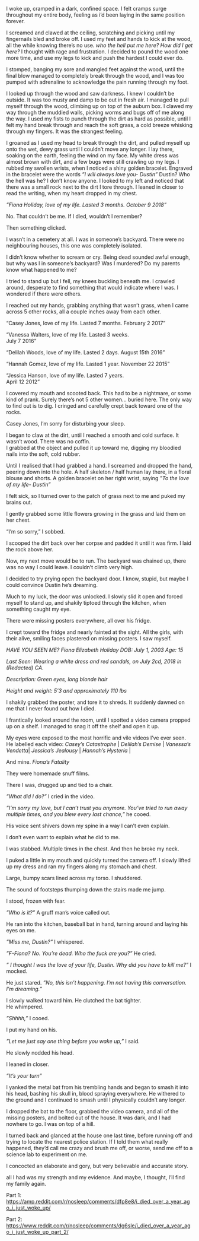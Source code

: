 I woke up, cramped in a dark, confined space.  I felt cramps surge throughout my entire body, feeling as i’d been laying in the same position forever.  

I screamed and clawed at the ceiling, scratching and picking until my fingernails bled and broke off.  I used my feet and hands to kick at the wood, all the while knowing there’s no use.  *who the hell put me here? How did I get here?* I thought with rage and frustration.  I decided to pound the wood one more time, and use my legs to kick and push the hardest I could ever do.  

I stomped, banging my sore and mangled feet against the wood, until the final blow managed to completely break through the wood, and I was too pumped with adrenaline to acknowledge the pain running through my foot.  

I looked up through the wood and saw darkness.  I knew I couldn’t be outside.  It was too musty and damp to be out in fresh air.  I managed to pull myself through the wood, climbing up on top of the auburn box.  I clawed my way through the muddied walls, picking worms and bugs off of me along the way.  I used my fists to punch through the dirt as hard as possible, until I felt my hand break through and reach the soft grass, a cold breeze whisking through my fingers.  It was the strangest feeling.

I groaned as I used my head to break through the dirt, and pulled myself up onto the wet, dewy grass until I couldn’t move any longer.  I lay there, soaking on the earth, feeling the wind on my face.  My white dress was almost brown with dirt, and a few bugs were still crawling up my legs.  I rubbed my swollen wrists, when I noticed a shiny golden bracelet.  Engraved in the bracelet were the words  *”I will always love you- Dustin”*
Dustin? Who the hell was he? I don’t know anyone.  I looked to my left and noticed that there was a small rock next to the dirt I tore through.  I leaned in closer to read the writing, when my heart dropped in my chest.

*”Fiona Holiday, love of my life.  Lasted 3 months. 
October 9 2018”*

No.  That couldn’t be me.  If I died, wouldn’t I remember? 

Then something clicked.

I wasn’t in a cemetery at all.   I was in someone’s backyard.  There were no neighbouring houses, this one was completely isolated.  

I didn’t know whether to scream or cry.  Being dead sounded awful enough, but why was I in someone’s backyard? Was I murdered? Do my parents know what happened to me?

I tried to stand up but I fell, my knees buckling beneath me.  I crawled around, desperate to find something that would indicate where I was.  I wondered if there were others.

I reached out my hands, grabbing anything that wasn’t grass, when I came across 5 other rocks, all a couple inches away from each other. 

“Casey Jones, love of my life.  Lasted 7 months. 
February 2 2017”

“Vanessa Walters, love of my life.  Lasted 3 weeks.  
July 7 2016”

“Delilah Woods, love of my life.  Lasted 2 days. 
August 15th 2016”

“Hannah Gomez, love of my life.  Lasted 1 year. 
November 22 2015”

“Jessica Hanson, love of my life.  Lasted 7 years.  
April 12 2012”

I covered my mouth and scooted back.  This had to be a nightmare, or some kind of prank.  Surely there’s not 5 other women... buried here.  The only way to find out is to dig.  I cringed and carefully crept back toward one of the rocks.  

Casey Jones, I’m sorry for disturbing your sleep.

I began to claw at the dirt, until I reached a smooth and cold surface.  It wasn’t wood.  There was no coffin.  
I grabbed at the object and pulled it up toward me, digging my bloodied nails into the soft, cold rubber.  

Until I realised that I had grabbed a hand.  I screamed and dropped the hand, peering down into the hole. A half skeleton / half human lay there, in a floral blouse and shorts.  A golden bracelet on her right wrist, saying *”To the love of my life- Dustin”*

I felt sick, so I turned over to the patch of grass next to me and puked my brains out. 

I gently grabbed some little flowers growing in the grass and laid them on her chest. 

“I’m so sorry,” I sobbed.

I scooped the dirt back over her corpse and padded it until it was firm.  I laid the rock above her.  

Now, my next move would be to run.  The backyard was chained up, there was no way I could leave.  I couldn’t climb very high.  

I decided to try prying open the backyard door. 
I know, stupid, but maybe I could convince Dustin he’s dreaming. 

Much to my luck, the door was unlocked.  I slowly slid it open and forced myself to stand up, and shakily tiptoed through the kitchen, when something caught my eye.  

There were missing posters everywhere, all over his fridge.  

I crept toward the fridge and nearly fainted at the sight.  All the girls, with their alive, smiling faces plastered on missing posters.  I saw myself.  

*HAVE YOU SEEN ME?
Fiona Elizabeth Holiday
DOB: July 1, 2003
Age: 15*

*Last Seen: Wearing a white dress and red sandals, on July 2cd, 2018 in (Redacted) CA.*

*Description:  Green eyes, long blonde hair*

*Height and weight: 5’3 and approximately 110 lbs*

I shakily grabbed the poster, and tore it to shreds. 
It suddenly dawned on me that I never found out how I died.

I frantically looked around the room, until I spotted a video camera propped up on a shelf.  I managed to snag it off the shelf and open it up. 

My eyes were exposed to the most horrific and vile videos I’ve ever seen.  He labelled each video:
*Casey’s Catastrophe* |
*Delilah’s Demise* |
*Vanessa’s Vendetta*|
*Jessica’s Jealousy* |
*Hannah’s Hysteria* |

And mine.  *Fiona’s Fatality* 

They were homemade snuff films. 

There I was, drugged up and tied to a chair. 

*”What did I do?”* I cried in the video. 

*”I’m sorry my love, but I can’t trust you anymore.  You’ve tried to run away multiple times, and you blew every last chance,”* he cooed.

His voice sent shivers down my spine in a way I can’t even explain.

I don’t even want to explain what he did to me.

I was stabbed.  Multiple times in the chest.  And then he broke my neck.  

I puked a little in my mouth and quickly turned the camera off.  I slowly lifted up my dress and ran my fingers along my stomach and chest.

Large, bumpy scars lined across my torso.  I shuddered. 

The sound of footsteps thumping down the stairs made me jump.  

I stood, frozen with fear.

*”Who is it?”* A gruff man’s voice called out. 

He ran into the kitchen, baseball bat in hand, turning around and laying his eyes on me.

*”Miss me, Dustin?”* I whispered.

*”F-Fiona? No.  You’re dead.  Who the fuck are you?”* He cried.

*” I thought I was the love of your life, Dustin.  Why did you have to kill me?”* I mocked.

He just stared.  *”No, this isn’t happening.  I’m not having this conversation.  I’m dreaming.”*

I slowly walked toward him.  He clutched the bat tighter.  
He whimpered.

*”Shhhh,”* I cooed.

I put my hand on his. 

*”Let me just say one thing before you wake up,”* I said.

He slowly nodded his head.

I leaned in closer.  

*”It’s your turn”*

I yanked the metal bat from his trembling hands and began to smash it into his head, bashing his skull in, blood spraying everywhere.  He withered to the ground and I continued to smash until I physically couldn’t any longer.

I dropped the bat to the floor, grabbed the video camera, and all of the missing posters, and bolted out of the house.  It was dark, and I had nowhere to go. 
I was on top of a hill.

I turned back and glanced at the house one last time, before running off and trying to locate the nearest police station.  If I told them what really happened, they’d call me crazy and brush me off, or worse, send me off to a science lab to experiment on me.

I concocted an elaborate and gory, but very believable and accurate story. 

all I had was my strength and my evidence.  And maybe, I thought, I’ll find my family again.

Part 1: https://amp.reddit.com/r/nosleep/comments/dfp8e8/i_died_over_a_year_ago_i_just_woke_up/

Part 2: https://www.reddit.com/r/nosleep/comments/dg6sle/i_died_over_a_year_ago_i_just_woke_up_part_2/